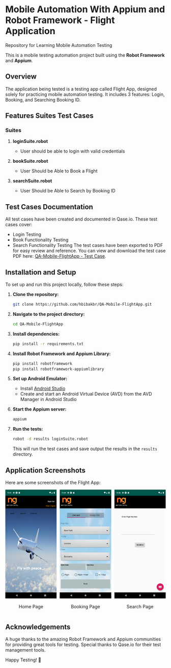 # Mobile Automation With Appium and Robot Framework - Flight Application
Repository for Learning Mobile Automation Testing

This is a mobile testing automation project built using the **Robot Framework** and **Appium**.

## Overview
The application being tested is a testing app called Flight App, designed solely for practicing mobile automation testing. It includes 3 features: Login, Booking, and Searching Booking ID.

## Features Suites Test Cases
### Suites
1. **loginSuite.robot**
   - User should be able to login with valid credentials

2. **bookSuite.robot**
   - User Should be Able to Book a Flight

3. **searchSuite.robot**
   - User Should be Able to Search by Booking ID

## Test Cases Documentation
All test cases have been created and documented in Qase.io. These test cases cover:
- Login Testing
- Book Functionality Testing
- Search Functionality Testing
The test cases have been exported to PDF for easy review and reference. You can view and download the test case PDF here: [QA-Mobile-FlightApp - Test Case]().

## Installation and Setup
To set up and run this project locally, follow these steps:

1. **Clone the repository:**
    ```bash
    git clone https://github.com/hbibakbr/QA-Mobile-FlightApp.git
    ```

2. **Navigate to the project directory:**
    ```bash
    cd QA-Mobile-FlightApp
    ```

3. **Install dependencies:**
    ```bash
    pip install -r requirements.txt
    ```

4. **Install Robot Framework and Appium Library:**
    ```bash
    pip install robotframework
    pip install robotframework-appiumlibrary
    ```

5. **Set up Android Emulator:**
    - Install [Android Studio](https://developer.android.com/studio)
    - Create and start an Android Virtual Device (AVD) from the AVD Manager in Android Studio

6. **Start the Appium server:**
    ```bash
    appium
    ```

7. **Run the tests:**
    ```bash
    robot -d results loginSuite.robot
    ```
    This will run the test cases and save output the results in the `results` directory.

## Application Screenshots
Here are some screenshots of the Flight App:

<div style="display: flex; justify-content: center; align-items: center; gap: 10px;">
    <div style="text-align: center;">
        <img src="suites/custom_output_dir/homepage.png" alt="Home Page" width="200"/>
        <p>Home Page</p>
    </div>
    <div style="text-align: center;">
        <img src="suites/custom_output_dir/bookpage.png" alt="Booking Page" width="200"/>
        <p>Booking Page</p>
    </div>
    <div style="text-align: center;">
        <img src="suites/custom_output_dir/searchpage.png" alt="Search Page" width="200"/>
        <p>Search Page</p>
    </div>
</div>

## Acknowledgements
A huge thanks to the amazing Robot Framework and Appium communities for providing great tools for testing. Special thanks to Qase.io for their test management tools.

Happy Testing! 🚀

